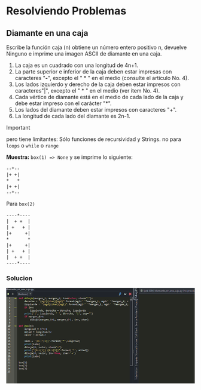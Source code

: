 # Resolviendo Problemas
## Diamante en una caja
Escribe la función
caja (n)
obtiene un número entero positivo n, devuelve Ninguno e imprime una imagen ASCII de diamante en una caja.
1. La caja es un cuadrado con una longitud de 4n+1.
2. La parte superior e inferior de la caja deben estar impresas con caracteres "**-**", excepto el  " * " en el medio (consulte el artículo No. 4).
3. Los lados izquierdo y derecho de la caja deben estar impresos con caracteres"|", excepto el " * " en el medio (ver ítem No. 4).
4. Cada vértice de diamante está en el medio de cada lado de la caja y debe estar impreso con el carácter "*".
5. Los lados del diamante deben estar impresos con caracteres "+".
6. La longitud de cada lado del diamante es 2n-1.

> [!IMPORTANT]
> pero tiene limitantes:
> Sólo funciones de recursividad y Strings.
> no para `loops` o `while` o `range`

**Muestra:**
`box(1) => None`
y se imprime lo siguiente:
```
--*--
|+ +|
*   *
|+ +|
--*--
```

Para `box(2)`
```
----*----
|  + +  |
| +   + |
|+     +|
*       *
|+     +|
| +   + |
|  + +  |
----*----
```
### Solucion
![](para_md/prob_dc.gif)
